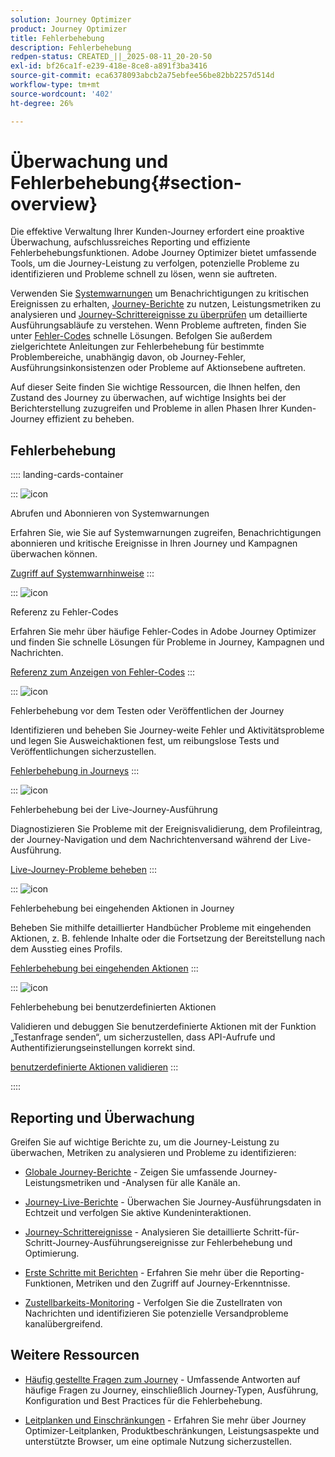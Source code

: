 ```yaml
---
solution: Journey Optimizer
product: Journey Optimizer
title: Fehlerbehebung
description: Fehlerbehebung
redpen-status: CREATED_||_2025-08-11_20-20-50
exl-id: bf26ca1f-e239-418e-8ce8-a891f3ba3416
source-git-commit: eca6378093abcb2a75ebfee56be82bb2257d514d
workflow-type: tm+mt
source-wordcount: '402'
ht-degree: 26%

---
```


# Überwachung und Fehlerbehebung{#section-overview}

Die effektive Verwaltung Ihrer Kunden-Journey erfordert eine proaktive Überwachung, aufschlussreiches Reporting und effiziente Fehlerbehebungsfunktionen. Adobe Journey Optimizer bietet umfassende Tools, um die Journey-Leistung zu verfolgen, potenzielle Probleme zu identifizieren und Probleme schnell zu lösen, wenn sie auftreten.

Verwenden Sie [Systemwarnungen](../using/reports/alerts.md) um Benachrichtigungen zu kritischen Ereignissen zu erhalten, [Journey-Berichte](../using/reports/journey-global-report-cja.md) zu nutzen, Leistungsmetriken zu analysieren und [Journey-Schrittereignisse zu überprüfen](../using/reports/journey-step-events-overview.md) um detaillierte Ausführungsabläufe zu verstehen. Wenn Probleme auftreten, finden Sie unter [Fehler-Codes](../using/building-journeys/error-codes-reference.md) schnelle Lösungen. Befolgen Sie außerdem zielgerichtete Anleitungen zur Fehlerbehebung für bestimmte Problembereiche, unabhängig davon, ob Journey-Fehler, Ausführungsinkonsistenzen oder Probleme auf Aktionsebene auftreten.

Auf dieser Seite finden Sie wichtige Ressourcen, die Ihnen helfen, den Zustand des Journey zu überwachen, auf wichtige Insights bei der Berichterstellung zuzugreifen und Probleme in allen Phasen Ihrer Kunden-Journey effizient zu beheben.

## Fehlerbehebung

:::: landing-cards-container

:::
![icon](https://cdn.experienceleague.adobe.com/icons/bell.svg)

Abrufen und Abonnieren von Systemwarnungen

Erfahren Sie, wie Sie auf Systemwarnungen zugreifen, Benachrichtigungen abonnieren und kritische Ereignisse in Ihren Journey und Kampagnen überwachen können.

[Zugriff auf Systemwarnhinweise](../using/reports/alerts.md)
:::

:::
![icon](https://cdn.experienceleague.adobe.com/icons/book.svg)

Referenz zu Fehler-Codes

Erfahren Sie mehr über häufige Fehler-Codes in Adobe Journey Optimizer und finden Sie schnelle Lösungen für Probleme in Journey, Kampagnen und Nachrichten.

[Referenz zum Anzeigen von Fehler-Codes](../using/building-journeys/error-codes-reference.md)
:::

:::
![icon](https://cdn.experienceleague.adobe.com/icons/list-check.svg)

Fehlerbehebung vor dem Testen oder Veröffentlichen der Journey

Identifizieren und beheben Sie Journey-weite Fehler und Aktivitätsprobleme und legen Sie Ausweichaktionen fest, um reibungslose Tests und Veröffentlichungen sicherzustellen.

[Fehlerbehebung in Journeys](../using/building-journeys/troubleshooting.md)
:::

:::
![icon](https://cdn.experienceleague.adobe.com/icons/code-branch.svg)

Fehlerbehebung bei der Live-Journey-Ausführung

Diagnostizieren Sie Probleme mit der Ereignisvalidierung, dem Profileintrag, der Journey-Navigation und dem Nachrichtenversand während der Live-Ausführung.

[Live-Journey-Probleme beheben](../using/building-journeys/troubleshooting-execution.md)
:::

:::
![icon](https://cdn.experienceleague.adobe.com/icons/puzzle-piece.svg)

Fehlerbehebung bei eingehenden Aktionen in Journey

Beheben Sie mithilfe detaillierter Handbücher Probleme mit eingehenden Aktionen, z. B. fehlende Inhalte oder die Fortsetzung der Bereitstellung nach dem Ausstieg eines Profils.

[Fehlerbehebung bei eingehenden Aktionen](../using/building-journeys/troubleshooting-inbound.md)
:::

:::
![icon](https://cdn.experienceleague.adobe.com/icons/gear.svg)

Fehlerbehebung bei benutzerdefinierten Aktionen

Validieren und debuggen Sie benutzerdefinierte Aktionen mit der Funktion „Testanfrage senden“, um sicherzustellen, dass API-Aufrufe und Authentifizierungseinstellungen korrekt sind.

[benutzerdefinierte Aktionen validieren](../using/action/troubleshoot-custom-action.md)
:::

::::

## Reporting und Überwachung

Greifen Sie auf wichtige Berichte zu, um die Journey-Leistung zu überwachen, Metriken zu analysieren und Probleme zu identifizieren:

* [Globale Journey-Berichte](../using/reports/journey-global-report-cja.md) - Zeigen Sie umfassende Journey-Leistungsmetriken und -Analysen für alle Kanäle an.

* [Journey-Live-Berichte](../using/reports/journey-live-report.md) - Überwachen Sie Journey-Ausführungsdaten in Echtzeit und verfolgen Sie aktive Kundeninteraktionen.

* [Journey-Schrittereignisse](../using/reports/journey-step-events-overview.md) - Analysieren Sie detaillierte Schritt-für-Schritt-Journey-Ausführungsereignisse zur Fehlerbehebung und Optimierung.

* [Erste Schritte mit Berichten](../using/reports/report-gs-cja.md) - Erfahren Sie mehr über die Reporting-Funktionen, Metriken und den Zugriff auf Journey-Erkenntnisse.

* [Zustellbarkeits-Monitoring](../using/reports/deliverability.md) - Verfolgen Sie die Zustellraten von Nachrichten und identifizieren Sie potenzielle Versandprobleme kanalübergreifend.

## Weitere Ressourcen

* [Häufig gestellte Fragen zum Journey](../using/building-journeys/journey-faq.md) - Umfassende Antworten auf häufige Fragen zu Journey, einschließlich Journey-Typen, Ausführung, Konfiguration und Best Practices für die Fehlerbehebung.

* [Leitplanken und Einschränkungen](../using/start/guardrails.md) - Erfahren Sie mehr über Journey Optimizer-Leitplanken, Produktbeschränkungen, Leistungsaspekte und unterstützte Browser, um eine optimale Nutzung sicherzustellen.
